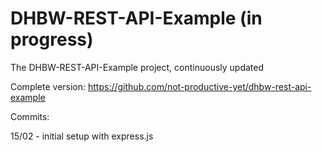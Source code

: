 # DHBW-REST-API-Example (in progress)

The DHBW-REST-API-Example project, continuously updated

Complete version: https://github.com/not-productive-yet/dhbw-rest-api-example

Commits:

15/02 - initial setup with express.js 
